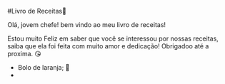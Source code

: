 #Livro de Receitas:book:

Olá, jovem chefe! bem vindo ao meu livro de receitas!

Estou muito Feliz em saber que você se interessou por nossas receitas, saiba que ela foi feita com muito amor e dedicação! Obrigadoo até a proxima. :kissing_heart:

- Bolo de laranja; :orange:
- 
